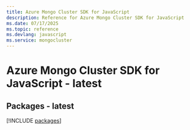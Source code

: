 ```yaml
---
title: Azure Mongo Cluster SDK for JavaScript
description: Reference for Azure Mongo Cluster SDK for JavaScript
ms.date: 07/17/2025
ms.topic: reference
ms.devlang: javascript
ms.service: mongocluster
---
```

# Azure Mongo Cluster SDK for JavaScript - latest
## Packages - latest
[!INCLUDE [packages](mongo-cluster-index.md)]